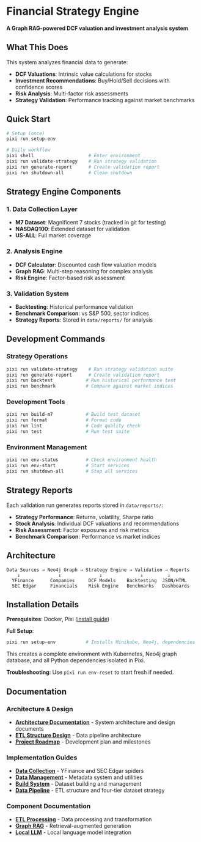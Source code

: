 # Financial Strategy Engine

**A Graph RAG-powered DCF valuation and investment analysis system**

## What This Does

This system analyzes financial data to generate:
- **DCF Valuations**: Intrinsic value calculations for stocks
- **Investment Recommendations**: Buy/Hold/Sell decisions with confidence scores  
- **Risk Analysis**: Multi-factor risk assessments
- **Strategy Validation**: Performance tracking against market benchmarks

## Quick Start

```bash
# Setup (once)
pixi run setup-env

# Daily workflow
pixi shell                    # Enter environment
pixi run validate-strategy    # Run strategy validation
pixi run generate-report      # Create validation report
pixi run shutdown-all         # Clean shutdown
```

## Strategy Engine Components

### 1. Data Collection Layer
- **M7 Dataset**: Magnificent 7 stocks (tracked in git for testing)
- **NASDAQ100**: Extended dataset for validation
- **US-ALL**: Full market coverage

### 2. Analysis Engine  
- **DCF Calculator**: Discounted cash flow valuation models
- **Graph RAG**: Multi-step reasoning for complex analysis
- **Risk Engine**: Factor-based risk assessment

### 3. Validation System
- **Backtesting**: Historical performance validation
- **Benchmark Comparison**: vs S&P 500, sector indices
- **Strategy Reports**: Stored in `data/reports/` for analysis

## Development Commands

### Strategy Operations
```bash
pixi run validate-strategy    # Run strategy validation suite
pixi run generate-report      # Create validation report  
pixi run backtest            # Run historical performance test
pixi run benchmark           # Compare against market indices
```

### Development Tools
```bash
pixi run build-m7            # Build test dataset
pixi run format              # Format code
pixi run lint                # Code quality check
pixi run test                # Run test suite
```

### Environment Management
```bash
pixi run env-status          # Check environment health
pixi run env-start           # Start services
pixi run shutdown-all        # Stop all services
```

## Strategy Reports

Each validation run generates reports stored in `data/reports/`:
- **Strategy Performance**: Returns, volatility, Sharpe ratio
- **Stock Analysis**: Individual DCF valuations and recommendations  
- **Risk Assessment**: Factor exposures and risk metrics
- **Benchmark Comparison**: Performance vs market indices

## Architecture

```
Data Sources → Neo4j Graph → Strategy Engine → Validation → Reports
    ↓              ↓              ↓              ↓         ↓
  YFinance      Companies     DCF Models    Backtesting  JSON/HTML
  SEC Edgar     Financials    Risk Engine   Benchmarks   Dashboards
```

## Installation Details

**Prerequisites**: Docker, Pixi ([install guide](https://pixi.sh/latest/))

**Full Setup**:
```bash
pixi run setup-env           # Installs Minikube, Neo4j, dependencies
```

This creates a complete environment with Kubernetes, Neo4j graph database, and all Python dependencies isolated in Pixi.

**Troubleshooting**: Use `pixi run env-reset` to start fresh if needed.

## Documentation

### Architecture & Design
- **[Architecture Documentation](docs/README.md)** - System architecture and design documents
- **[ETL Structure Design](docs/ETL_STRUCTURE_DESIGN.md)** - Data pipeline architecture
- **[Project Roadmap](docs/PROJECT_ROADMAP.md)** - Development plan and milestones

### Implementation Guides
- **[Data Collection](spider/README.md)** - YFinance and SEC Edgar spiders
- **[Data Management](common/README.md)** - Metadata system and utilities  
- **[Build System](scripts/README.md)** - Dataset building and management
- **[Data Pipeline](data/README.md)** - ETL structure and four-tier dataset strategy

### Component Documentation
- **[ETL Processing](ETL/README.md)** - Data processing and transformation
- **[Graph RAG](graph_rag/README.md)** - Retrieval-augmented generation
- **[Local LLM](local_llm/README.md)** - Local language model integration